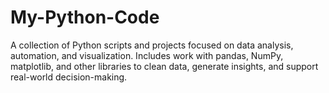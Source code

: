 # My-Python-Code
A collection of Python scripts and projects focused on data analysis, automation, and visualization. Includes work with pandas, NumPy, matplotlib, and other libraries to clean data, generate insights, and support real-world decision-making.
